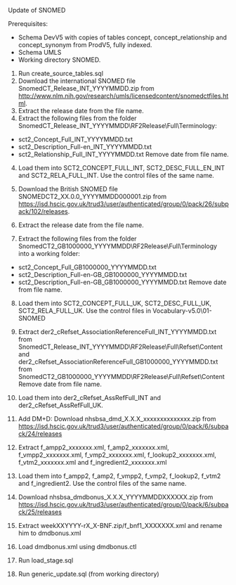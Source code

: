 Update of SNOMED

Prerequisites:
- Schema DevV5 with copies of tables concept, concept_relationship and concept_synonym from ProdV5, fully indexed. 
- Schema UMLS
- Working directory SNOMED.

1. Run create_source_tables.sql
2. Download the international SNOMED file SnomedCT_Release_INT_YYYYMMDD.zip from http://www.nlm.nih.gov/research/umls/licensedcontent/snomedctfiles.html.
2. Extract the release date from the file name.
3. Extract the following files from the folder SnomedCT_Release_INT_YYYYMMDD\RF2Release\Full\Terminology:
- sct2_Concept_Full_INT_YYYYMMDD.txt
- sct2_Description_Full-en_INT_YYYYMMDD.txt
- sct2_Relationship_Full_INT_YYYYMMDD.txt
Remove date from file name.
4. Load them into SCT2_CONCEPT_FULL_INT, SCT2_DESC_FULL_EN_INT and SCT2_RELA_FULL_INT. Use the control files of the same name.

5. Download the British SNOMED file SNOMEDCT2_XX.0.0_YYYYMMDD000001.zip from https://isd.hscic.gov.uk/trud3/user/authenticated/group/0/pack/26/subpack/102/releases.
6. Extract the release date from the file name.
7. Extract the following files from the folder SnomedCT2_GB1000000_YYYYMMDD\RF2Release\Full\Terminology into a working folder:
- sct2_Concept_Full_GB1000000_YYYYMMDD.txt
- sct2_Description_Full-en-GB_GB1000000_YYYYMMDD.txt
- sct2_Description_Full-en-GB_GB1000000_YYYYMMDD.txt
Remove date from file name.
8. Load them into SCT2_CONCEPT_FULL_UK, SCT2_DESC_FULL_UK, SCT2_RELA_FULL_UK. Use the control files in Vocabulary-v5.0\01-SNOMED

9. Extract der2_cRefset_AssociationReferenceFull_INT_YYYYMMDD.txt from SnomedCT_Release_INT_YYYYMMDD\RF2Release\Full\Refset\Content 
and der2_cRefset_AssociationReferenceFull_GB1000000_YYYYMMDD.txt from SnomedCT2_GB1000000_YYYYMMDD\RF2Release\Full\Refset\Content
Remove date from file name.
10. Load them into der2_cRefset_AssRefFull_INT and der2_cRefset_AssRefFull_UK.

11. Add DM+D: Download nhsbsa_dmd_X.X.X_xxxxxxxxxxxxxx.zip from https://isd.hscic.gov.uk/trud3/user/authenticated/group/0/pack/6/subpack/24/releases
12. Extract f_ampp2_xxxxxxx.xml, f_amp2_xxxxxxx.xml, f_vmpp2_xxxxxxx.xml, f_vmp2_xxxxxxx.xml, f_lookup2_xxxxxxx.xml, f_vtm2_xxxxxxx.xml and f_ingredient2_xxxxxxx.xml
13. Load them into f_ampp2, f_amp2, f_vmpp2, f_vmp2, f_lookup2, f_vtm2 and f_ingredient2. Use the control files of the same name.
14. Download nhsbsa_dmdbonus_X.X.X_YYYYMMDDXXXXXX.zip from https://isd.hscic.gov.uk/trud3/user/authenticated/group/0/pack/6/subpack/25/releases
15. Extract weekXXYYYY-rX_X-BNF.zip/f_bnf1_XXXXXXX.xml and rename him to dmdbonus.xml
16. Load dmdbonus.xml using dmdbonus.ctl

17. Run load_stage.sql
18. Run generic_update.sql (from working directory)

 